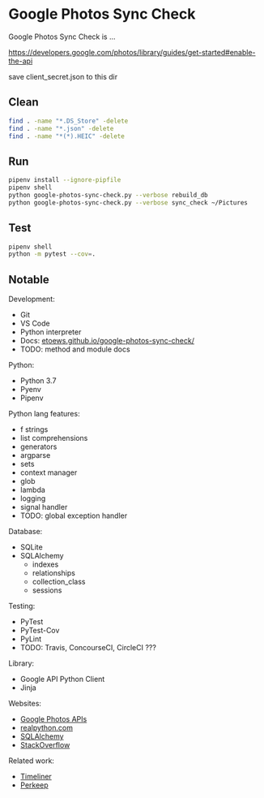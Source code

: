# Google Photos Sync Check

Google Photos Sync Check is ...

https://developers.google.com/photos/library/guides/get-started#enable-the-api

save client_secret.json to this dir

## Clean

```bash
find . -name "*.DS_Store" -delete
find . -name "*.json" -delete
find . -name "*(*).HEIC" -delete
```

## Run

```bash
pipenv install --ignore-pipfile
pipenv shell
python google-photos-sync-check.py --verbose rebuild_db
python google-photos-sync-check.py --verbose sync_check ~/Pictures
```

## Test

```bash
pipenv shell
python -m pytest --cov=.
```

## Notable

Development:
* Git
* VS Code
* Python interpreter
* Docs: [etoews.github.io/google-photos-sync-check/](https://etoews.github.io/google-photos-sync-check/)
* TODO: method and module docs

Python:
* Python 3.7
* Pyenv
* Pipenv

Python lang features:
* f strings
* list comprehensions
* generators
* argparse
* sets
* context manager
* glob
* lambda
* logging
* signal handler
* TODO: global exception handler

Database:
* SQLite
* SQLAlchemy
  * indexes
  * relationships
  * collection_class
  * sessions

Testing:
* PyTest
* PyTest-Cov
* PyLint
* TODO: Travis, ConcourseCI, CircleCI ???

Library:
* Google API Python Client
* Jinja

Websites:
* [Google Photos APIs](https://developers.google.com/photos)
* [realpython.com](https://realpython.com/)
* [SQLAlchemy](https://docs.sqlalchemy.org/en/13/orm/tutorial.html)
* [StackOverflow](https://stackoverflow.com)

Related work:
* [Timeliner](https://github.com/mholt/timeliner)
* [Perkeep](https://perkeep.org)
